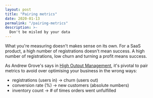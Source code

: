 ```yaml
---
layout: post
title: "Pairing metrics"
date: 2020-01-13
permalink: "/pairing-metrics"
description: >-
  Don't be misled by your data
---
```


What you're measuring doesn't makes sense on its own. For a SaaS product, a high number of registrations doesn't mean success. A high number of registrations, low churn and turning a profit means success.

As Andrew Grove's says in [High Output Management](https://www.amazon.co.uk/High-Output-Management-Andrew-Grove/dp/0679762884/ref=sr_1_1?crid=3FEWRXR5M6SJU&keywords=high+output+management&qid=1573592913&s=books&sprefix=high+%2Cstripbooks%2C139&sr=1-1), it's pivotal to pair metrics to avoid over optimising your business in the wrong ways:

- registrations (users in) → churn (users out)
- conversion rate (%) → new customers (absolute numbers)
- inventory count → # of times orders went unfulfilled
